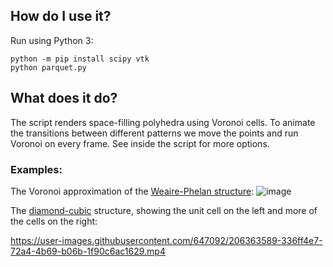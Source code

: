 ## How do I use it? ##

Run using Python 3:
```
python -m pip install scipy vtk
python parquet.py
```

## What does it do? ##

The script renders space-filling polyhedra using Voronoi cells. To animate the transitions between different patterns we move the points and run Voronoi on every frame. See inside the script for more options.

### Examples: ###

The Voronoi approximation of the [Weaire-Phelan structure](https://en.wikipedia.org/wiki/Weaire%E2%80%93Phelan_structure):
![image](https://user-images.githubusercontent.com/647092/206327613-dec7f406-567a-4541-8f94-38f37e842a0c.png)

The [diamond-cubic](https://en.wikipedia.org/wiki/Diamond_cubic) structure, showing the unit cell on the left and more of the cells on the right:

https://user-images.githubusercontent.com/647092/206363589-336ff4e7-72a4-4b69-b06b-1f90c6ac1629.mp4


